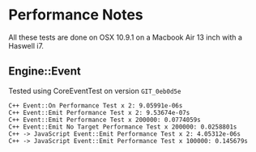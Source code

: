 # Performance Notes
All these tests are done on OSX 10.9.1 on a Macbook Air 13 inch with a Haswell i7.

## Engine::Event
Tested using CoreEventTest on version `GIT_0eb0d5e`

```
C++ Event::On Performance Test x 2: 9.05991e-06s
C++ Event::Emit Performance Test x 2: 9.53674e-07s
C++ Event::Emit Performance Test x 200000: 0.0774059s
C++ Event::Emit No Target Performance Test x 200000: 0.0258801s
C++ -> JavaScript Event::Emit Performance Test x 2: 4.05312e-06s
C++ -> JavaScript Event::Emit Performance Test x 100000: 0.145679s
```